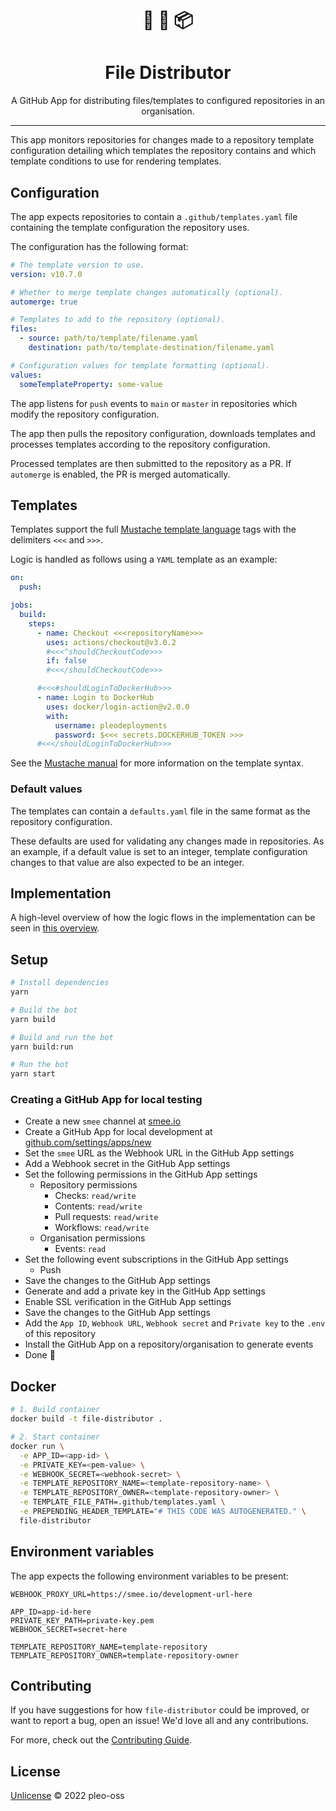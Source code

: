 <h1 align="center">
📄 🔄 📦
</h1>
<h1 align="center"> File Distributor</h1>

<p align="center">A GitHub App for distributing files/templates to configured repositories in an organisation.</p>

---

This app monitors repositories for changes made to a repository template configuration detailing which templates the repository contains and which template conditions to use for rendering templates.

## Configuration

The app expects repositories to contain a `.github/templates.yaml` file containing the template configuration the repository uses.

The configuration has the following format:

```yaml
# The template version to use.
version: v10.7.0

# Whether to merge template changes automatically (optional).
automerge: true

# Templates to add to the repository (optional).
files:
  - source: path/to/template/filename.yaml
    destination: path/to/template-destination/filename.yaml

# Configuration values for template formatting (optional).
values:
  someTemplateProperty: some-value
```

The app listens for `push` events to `main` or `master` in repositories which modify the repository configuration.

The app then pulls the repository configuration, downloads templates and processes templates according to the repository configuration.

Processed templates are then submitted to the repository as a PR. If `automerge` is enabled, the PR is merged automatically.

## Templates

Templates support the full [Mustache template language](https://mustache.github.io) tags with the delimiters `<<<` and `>>>`.

Logic is handled as follows using a `YAML` template as an example:

```yaml
on:
  push:

jobs:
  build:
    steps:
      - name: Checkout <<<repositoryName>>>
        uses: actions/checkout@v3.0.2
        #<<<^shouldCheckoutCode>>>
        if: false
        #<<</shouldCheckoutCode>>>

      #<<<#shouldLoginToDockerHub>>>
      - name: Login to DockerHub
        uses: docker/login-action@v2.0.0
        with:
          username: pleodeployments
          password: $<<< secrets.DOCKERHUB_TOKEN >>>
      #<<</shouldLoginToDockerHub>>>
```

See the [Mustache manual](https://mustache.github.io/mustache.5.html) for more information on the template syntax.

### Default values

The templates can contain a `defaults.yaml` file in the same format as the repository configuration.

These defaults are used for validating any changes made in repositories. As an example, if a default value is set to an integer, template configuration changes to that value are also expected to be an integer.

## Implementation

A high-level overview of how the logic flows in the implementation can be seen in [this overview](docs/Overview.md).

## Setup

```sh
# Install dependencies
yarn

# Build the bot
yarn build

# Build and run the bot
yarn build:run

# Run the bot
yarn start
```

### Creating a GitHub App for local testing

- Create a new `smee` channel at [smee.io](https://smee.io/)
- Create a GitHub App for local development at [github.com/settings/apps/new](https://github.com/settings/apps/new)
- Set the `smee` URL as the Webhook URL in the GitHub App settings
- Add a Webhook secret in the GitHub App settings
- Set the following permissions in the GitHub App settings
  - Repository permissions
    - Checks: `read/write`
    - Contents: `read/write`
    - Pull requests: `read/write`
    - Workflows: `read/write`
  - Organisation permissions
    - Events: `read`
- Set the following event subscriptions in the GitHub App settings
  - Push
- Save the changes to the GitHub App settings
- Generate and add a private key in the GitHub App settings
- Enable SSL verification in the GitHub App settings
- Save the changes to the GitHub App settings
- Add the `App ID`, `Webhook URL`, `Webhook secret` and `Private key` to the `.env` of this repository
- Install the GitHub App on a repository/organisation to generate events
- Done 🎉

## Docker

```sh
# 1. Build container
docker build -t file-distributor .

# 2. Start container
docker run \
  -e APP_ID=<app-id> \
  -e PRIVATE_KEY=<pem-value> \
  -e WEBHOOK_SECRET=<webhook-secret> \
  -e TEMPLATE_REPOSITORY_NAME=<template-repository-name> \
  -e TEMPLATE_REPOSITORY_OWNER=<template-repository-owner> \
  -e TEMPLATE_FILE_PATH=.github/templates.yaml \
  -e PREPENDING_HEADER_TEMPLATE="# THIS CODE WAS AUTOGENERATED." \
  file-distributor
```

## Environment variables

The app expects the following environment variables to be present:

```
WEBHOOK_PROXY_URL=https://smee.io/development-url-here

APP_ID=app-id-here
PRIVATE_KEY_PATH=private-key.pem
WEBHOOK_SECRET=secret-here

TEMPLATE_REPOSITORY_NAME=template-repository
TEMPLATE_REPOSITORY_OWNER=template-repository-owner
```

## Contributing

If you have suggestions for how `file-distributor` could be improved, or want to report a bug, open an issue! We'd love all and any contributions.

For more, check out the [Contributing Guide](CONTRIBUTING.md).

## License

[Unlicense](LICENSE) © 2022 pleo-oss
